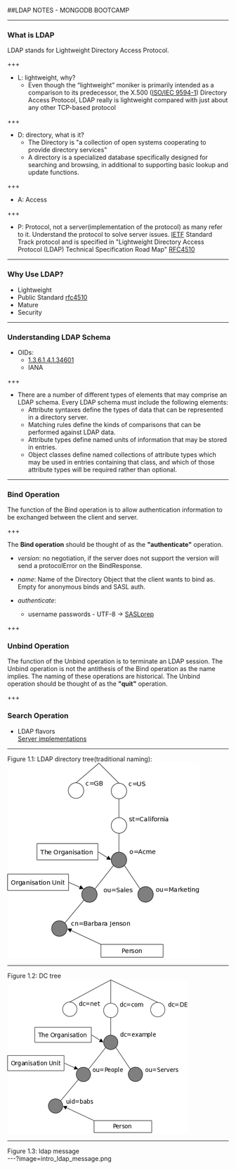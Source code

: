 ##LDAP NOTES - MONGODB BOOTCAMP

---

### What is LDAP  
LDAP stands for Lightweight Directory Access Protocol.

+++

  - L: lightweight, why?
    - Even though the “lightweight” moniker is primarily intended as a comparison to its predecessor, the X.500 ([ISO/IEC 9594-1](http://www.itu.int/rec/T-REC-X.500-201210-S)) Directory Access Protocol, LDAP really is lightweight compared with just about any other TCP-based protocol

+++

  - D: directory, what is it?
    - The Directory is "a collection of open systems cooperating to provide
 directory services"
    - A directory is a specialized database specifically designed for searching and browsing, in additional to supporting basic lookup and update functions.

+++

  - A: Access

+++

  - P: Protocol, not a server(implementation of the protocol) as many refer to it.
  Understand the protocol to solve server issues. [IETF](http://www.ietf.org/) Standard Track protocol and is specified in "Lightweight Directory Access Protocol (LDAP) Technical Specification Road Map" [RFC4510](http://www.rfc-editor.org/rfc/rfc4510.txt)  

---

### Why Use LDAP?

  - Lightweight  
  - Public Standard [rfc4510](https://tools.ietf.org/pdf/rfc4510.pdf)  
  - Mature  
  - Security  

---

### Understanding LDAP Schema  

  - OIDs:  
    - [1.3.6.1.4.1.34601](https://www.iana.org/assignments/enterprise-numbers/enterprise-numbers)
    - IANA  

+++

  - There are a number of different types of elements that may comprise an LDAP schema. Every LDAP schema must include the following elements:
    - Attribute syntaxes define the types of data that can be represented in a directory server.  
    - Matching rules define the kinds of comparisons that can be performed against LDAP data.  
    - Attribute types define named units of information that may be stored in entries.   
    - Object classes define named collections of attribute types which may be used in entries containing that class, and which of those attribute types will be required rather than optional.  

---

### Bind Operation  

  The function of the Bind operation is to allow authentication
 information to be exchanged between the client and server.

+++

The **Bind operation** should be thought of as the **"authenticate"** operation.

  - *version*: no negotiation, if the server does not support the version will  
    send a protocolError on the BindResponse.

  - *name*: Name of the Directory Object that the client wants to bind as.  
     Empty for anonymous binds and SASL auth.

  - *authenticate*:
    - username passwords - UTF-8 -> [SASLprep](https://tools.ietf.org/pdf/rfc4013.pdf)

+++

### Unbind Operation

  The function of the Unbind operation is to terminate an LDAP session.
 The Unbind operation is not the antithesis of the Bind operation as
 the name implies. The naming of these operations are historical.
 The Unbind operation should be thought of as the **"quit"** operation.

+++

### Search Operation

- LDAP flavors  
[Server implementations](https://en.wikipedia.org/wiki/List_of_LDAP_software#Server_software)

---

  Figure 1.1: LDAP directory tree(traditional naming):  
![Figure 1.1: LDAP directory tree(traditional naming)](intro_tree.png)

---

  Figure 1.2: DC tree  
![Figure 1.2: DC tree](intro_dctree.png)

---

  Figure 1.3: ldap message  
---?image=intro_ldap_message.png
